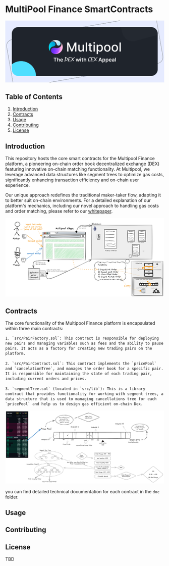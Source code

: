 # MultiPool Finance SmartContracts



![Multipool Finance](./doc/cover.webp)


## Table of Contents
1. [Introduction](#introduction)
2. [Contracts](#introduction)
3. [Usage](#usage)
4. [Contributing](#contributing)
5. [License](#license)


## Introduction
<a name="introduction"></a>


This repository hosts the core smart contracts for the Multipool Finance platform, a pioneering on-chain order book decentralized exchange (DEX) featuring innovative on-chain matching functionality. At Multipool, we leverage advanced data structures like segment trees to optimize gas costs, significantly enhancing transaction efficiency and on-chain user experience.

Our unique approach redefines the traditional maker-taker flow, adapting it to better suit on-chain environments. For a detailed explanation of our platform's mechanics, including our novel approach to handling gas costs and order matching, please refer to our [whitepaper](https://whitepaper.multipool.finance/).

![Multipool Finance](./doc/diagram-2.png)


## Contracts
<a name="contracts"></a>

The core functionality of the Multipool Finance platform is encapsulated within three main contracts:

```
1. `src/PairFactory.sol`: This contract is responsible for deploying new pairs and managing variables such as fees and the ability to pause pairs. It acts as a factory for creating new trading pairs on the platform.

2. `src/PairContract.sol`: This contract implements the `pricePool` and `cancelationTree`, and manages the order book for a specific pair. It is responsible for maintaining the state of each trading pair, including current orders and prices.

3. `segmentTree.sol` (located in `src/lib`): This is a library contract that provides functionality for working with segment trees, a data structure that is used to managing cancellations tree for each `pricePool` and help us to design gas efficient on-chain Dex.
```

![Multipool Finance](./doc/diagram-1.png)

you can find detailed technical documentation for each contract in the `doc` folder.


## Usage
<a name="usage"></a>

## Contributing
<a name="contributing"></a>

## License
<a name="license"></a>
TBD